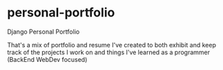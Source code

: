 # personal-portfolio
Django Personal Portfolio

That's a mix of portfolio and resume I've created to both exhibit and keep track of the projects I work on and things I've learned as a programmer (BackEnd WebDev focused)
